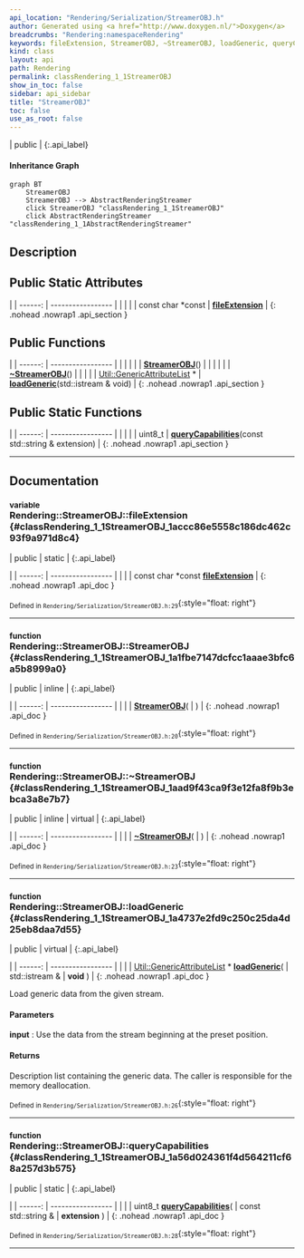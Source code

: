 ```yaml
---
api_location: "Rendering/Serialization/StreamerOBJ.h"
author: Generated using <a href="http://www.doxygen.nl/">Doxygen</a>
breadcrumbs: "Rendering:namespaceRendering"
keywords: fileExtension, StreamerOBJ, ~StreamerOBJ, loadGeneric, queryCapabilities
kind: class
layout: api
path: Rendering
permalink: classRendering_1_1StreamerOBJ
show_in_toc: false
sidebar: api_sidebar
title: "StreamerOBJ"
toc: false
use_as_root: false
---
```


| public |
{:.api_label}

#### Inheritance Graph

```mermaid
graph BT
	StreamerOBJ
	StreamerOBJ --> AbstractRenderingStreamer
	click StreamerOBJ "classRendering_1_1StreamerOBJ"
	click AbstractRenderingStreamer "classRendering_1_1AbstractRenderingStreamer"
```

## Description





## Public Static Attributes

|
| ------: | ----------------- |
|  | |
| const char *const | **[fileExtension](#classRendering_1_1StreamerOBJ_1accc86e5558c186dc462c93f9a971d8c4)**  |
{: .nohead .nowrap1 .api_section }


## Public Functions

|
| ------: | ----------------- |
|  | |
|  | **[StreamerOBJ](#classRendering_1_1StreamerOBJ_1a1fbe7147dcfcc1aaae3bfc6a5b8999a0)**() |
|  | |
|  | **[~StreamerOBJ](#classRendering_1_1StreamerOBJ_1aad9f43ca9f3e12fa8f9b3ebca3a8e7b7)**() |
|  | |
| [Util::GenericAttributeList](classUtil_1_1GenericAttributeList) * | **[loadGeneric](#classRendering_1_1StreamerOBJ_1a4737e2fd9c250c25da4d25eb8daa7d55)**(std::istream & void) |
{: .nohead .nowrap1 .api_section }


## Public Static Functions

|
| ------: | ----------------- |
|  | |
| uint8_t | **[queryCapabilities](#classRendering_1_1StreamerOBJ_1a56d024361f4d564211cf68a257d3b575)**(const std::string & extension) |
{: .nohead .nowrap1 .api_section }


-------------------------------------------------------------------

## Documentation

### <small>variable</small><br/> Rendering::StreamerOBJ::fileExtension {#classRendering_1_1StreamerOBJ_1accc86e5558c186dc462c93f9a971d8c4}

| public | static |
{:.api_label}

|
| ------: | ----------------- |
|  |
| const char *const **[fileExtension](#classRendering_1_1StreamerOBJ_1accc86e5558c186dc462c93f9a971d8c4)**  |
{: .nohead .nowrap1 .api_doc }





<sub>Defined in `Rendering/Serialization/StreamerOBJ.h:29`</sub>{:style="float: right"}

-------------------------------------------------------------------

### <small>function</small><br/> Rendering::StreamerOBJ::StreamerOBJ {#classRendering_1_1StreamerOBJ_1a1fbe7147dcfcc1aaae3bfc6a5b8999a0}

| public | inline |
{:.api_label}

|
| ------: | ----------------- |
|  |
|  **[StreamerOBJ](#classRendering_1_1StreamerOBJ_1a1fbe7147dcfcc1aaae3bfc6a5b8999a0)**( |  ) |
{: .nohead .nowrap1 .api_doc }





<sub>Defined in `Rendering/Serialization/StreamerOBJ.h:20`</sub>{:style="float: right"}

-------------------------------------------------------------------

### <small>function</small><br/> Rendering::StreamerOBJ::~StreamerOBJ {#classRendering_1_1StreamerOBJ_1aad9f43ca9f3e12fa8f9b3ebca3a8e7b7}

| public | inline | virtual |
{:.api_label}

|
| ------: | ----------------- |
|  |
|  **[~StreamerOBJ](#classRendering_1_1StreamerOBJ_1aad9f43ca9f3e12fa8f9b3ebca3a8e7b7)**( |  ) |
{: .nohead .nowrap1 .api_doc }





<sub>Defined in `Rendering/Serialization/StreamerOBJ.h:23`</sub>{:style="float: right"}

-------------------------------------------------------------------

### <small>function</small><br/> Rendering::StreamerOBJ::loadGeneric {#classRendering_1_1StreamerOBJ_1a4737e2fd9c250c25da4d25eb8daa7d55}

| public | virtual |
{:.api_label}

|
| ------: | ----------------- |
|  |
| [Util::GenericAttributeList](classUtil_1_1GenericAttributeList) * **[loadGeneric](#classRendering_1_1StreamerOBJ_1a4737e2fd9c250c25da4d25eb8daa7d55)**( | std::istream & | **void** ) |
{: .nohead .nowrap1 .api_doc }



Load generic data from the given stream.


#### Parameters
**input**
:  Use the data from the stream beginning at the preset position.




#### Returns
Description list containing the generic data. The caller is responsible for the memory deallocation.





<sub>Defined in `Rendering/Serialization/StreamerOBJ.h:26`</sub>{:style="float: right"}

-------------------------------------------------------------------

### <small>function</small><br/> Rendering::StreamerOBJ::queryCapabilities {#classRendering_1_1StreamerOBJ_1a56d024361f4d564211cf68a257d3b575}

| public | static |
{:.api_label}

|
| ------: | ----------------- |
|  |
| uint8_t **[queryCapabilities](#classRendering_1_1StreamerOBJ_1a56d024361f4d564211cf68a257d3b575)**( | const std::string & | **extension** ) |
{: .nohead .nowrap1 .api_doc }





<sub>Defined in `Rendering/Serialization/StreamerOBJ.h:28`</sub>{:style="float: right"}

-------------------------------------------------------------------

